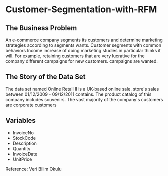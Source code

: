 # Customer-Segmentation-with-RFM

## The Business Problem
An e-commerce company segments its customers and
determine marketing strategies according to segments
wants.
Customer segments with common behaviors
Income increase of doing marketing studies in particular
thinks it will.
For example, retaining customers that are very lucrative for the company
different campaigns for new customers.
campaigns are wanted.

## The Story of the Data Set
The data set named Online Retail II is a UK-based online sale.
store's sales between 01/12/2009 - 09/12/2011
contains.
The product catalog of this company includes souvenirs.
The vast majority of the company's customers are corporate customers

## Variables
* InvoiceNo
* StockCode
* Description
* Quantity
* InvoiceDate
* UnitPrice

Reference: Veri Bilim Okulu
